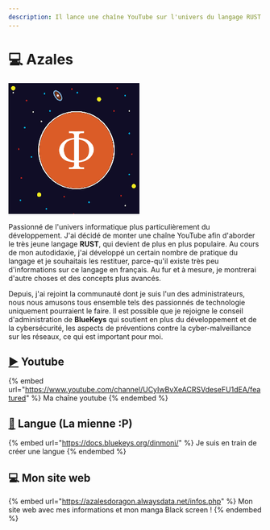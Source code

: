```yaml
---
description: Il lance une chaîne YouTube sur l'univers du langage RUST
---
```


# 💻 Azales

![](../.gitbook/assets/logox268.png)

Passionné de l'univers informatique plus particulièrement du développement. J'ai décidé de monter une chaîne YouTube afin d'aborder le très jeune langage **RUST**, qui devient de plus en plus populaire. Au cours de mon autodidaxie, j'ai développé un certain nombre de pratique du langage et je souhaitais les restituer, parce-qu'il existe très peu d'informations sur ce langage en français. Au fur et à mesure, je montrerai d'autre choses et des concepts plus avancés.

Depuis, j'ai rejoint la communauté dont je suis l'un des administrateurs, nous nous amusons tous ensemble tels des passionnés de technologie uniquement pourraient le faire. Il est possible que je rejoigne le conseil d'administration de **BlueKeys** qui soutient en plus du développement et de la cybersécurité, les aspects de préventions contre la cyber-malveillance sur les réseaux, ce qui est important pour moi.

## [▶️](https://emojipedia.org/youtube/) Youtube

{% embed url="https://www.youtube.com/channel/UCyIwBvXeACRSVdeseFU1dEA/featured" %}
Ma chaîne youtube
{% endembed %}

## [👅](https://emojiterra.com/fr/langue/) Langue (La mienne :P)

{% embed url="https://docs.bluekeys.org/dinmoni/" %}
Je suis en train de créer une langue
{% endembed %}

## 💻 Mon site web

{% embed url="https://azalesdoragon.alwaysdata.net/infos.php" %}
Mon site web avec mes informations et mon manga Black screen !
{% endembed %}

